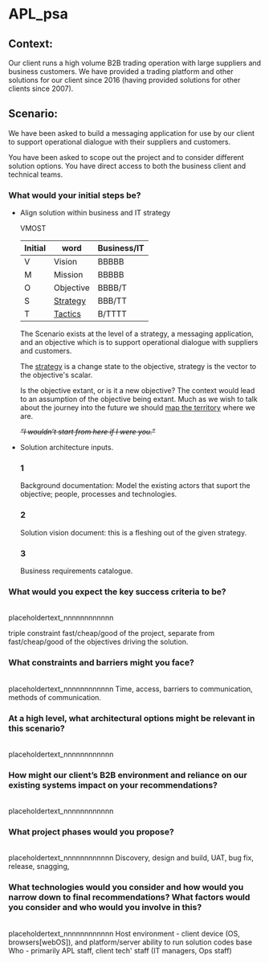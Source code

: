 # APL_psa


## Context:

Our client runs a high volume B2B trading operation with large suppliers and business customers. We have provided a trading platform and other solutions for our client since 2016 (having provided solutions for other clients since 2007). 

 

## Scenario:

We have been asked to build a messaging application for use by our client to support operational dialogue with their suppliers and customers.

You have been asked to scope out the project and to consider different solution options. You have direct access to both the business client and technical teams.

### What would your initial steps be?

* Align solution within business and IT strategy

    VMOST

    | Initial | word      | Business/IT |
    |---------|-----------|-------------|
    | V       | Vision    |  BBBBB      |
    | M       | Mission   |  BBBBB      |
    | O       | Objective |  BBBB/T     |
    | S       | [Strategy](#2)  |  BBB/TT     |
    | T       | [Tactics](#3)   |  B/TTTT     |

    The Scenario exists at the level of a strategy, a messaging application, and an objective which is to support operational dialogue with suppliers and customers.

    The [strategy](#2) is a change state to the objective, strategy is the vector to the objective's scalar. 

    Is the objective extant, or is it a new objective? The context would lead to an assumption of the objective being extant. Much as we wish to talk about the journey into the future we should [map the territory](#1) where we are.

    ~~*“I wouldn’t start from here if I were you.”*~~
    
* Solution architecture inputs.

    ### 1
    Background documentation: Model the existing actors that suport the objective; people, processes and technologies.
    
    ### 2
    Solution vision document: this is a fleshing out of the given strategy.
    ### 3
    Business requirements catalogue.


### What would you expect the key success criteria to be?
\
placeholdertext_nnnnnnnnnnnn

triple constraint fast/cheap/good of the project, separate from fast/cheap/good of the objectives driving the solution.


### What constraints and barriers might you face?
\
placeholdertext_nnnnnnnnnnnn
Time, access, barriers to communication, methods of communication. 

### At a high level, what architectural options might be relevant in this scenario?
\
placeholdertext_nnnnnnnnnnnn

### How might our client’s B2B environment and reliance on our existing systems impact on your recommendations?
\
placeholdertext_nnnnnnnnnnnn

### What project phases would you propose?
\
placeholdertext_nnnnnnnnnnnn
    Discovery, design and build, UAT, bug fix, release, snagging, 

### What technologies would you consider and how would you narrow down to final recommendations? What factors would you consider and who would you involve in this? 
\
placeholdertext_nnnnnnnnnnnn
    Host environment - client device (OS, browsers\[webOS]\), and platform/server ability to run solution codes base
    Who - primarily APL staff, client tech' staff (IT managers, Ops staff)

